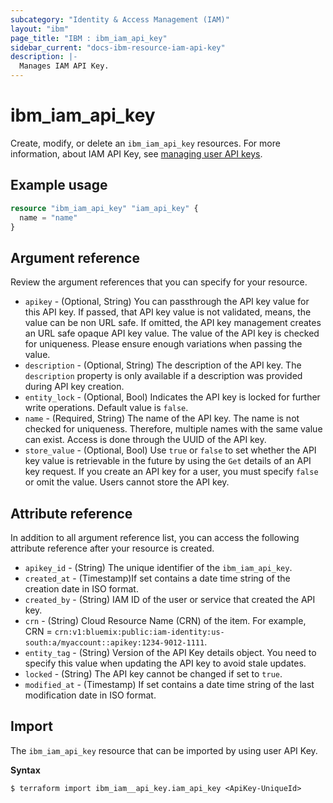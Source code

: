 ```yaml
---
subcategory: "Identity & Access Management (IAM)"
layout: "ibm"
page_title: "IBM : ibm_iam_api_key"
sidebar_current: "docs-ibm-resource-iam-api-key"
description: |-
  Manages IAM API Key.
---
```


# ibm_iam_api_key

Create, modify, or delete an `ibm_iam_api_key` resources.  For more information, about IAM API Key, see [managing user API keys](https://cloud.ibm.com/docs/account?topic=account-userapikey).

## Example usage

```terraform
resource "ibm_iam_api_key" "iam_api_key" {
  name = "name"
}
```

## Argument reference

Review the argument references that you can specify for your resource.

- `apikey` - (Optional, String) You can passthrough the API key value for this API key. If passed, that API key value is not validated, means, the value can be non URL safe. If omitted, the API key management creates an URL safe opaque API key value. The value of the API key is checked for uniqueness. Please ensure enough variations when passing the value.
- `description` - (Optional, String) The description of the API key. The `description` property is only available if a description was provided during API key creation.
- `entity_lock` - (Optional, Bool) Indicates the API key is locked for further write operations. Default value is `false`.
- `name` - (Required, String) The name of the API key. The name is not checked for uniqueness. Therefore, multiple names with the same value can exist. Access is done through the UUID of the API key.
- `store_value` - (Optional, Bool) Use `true` or `false` to set whether the API key value is retrievable in the future by using the `Get` details of an API key request. If you create an API key for a user, you must specify `false` or omit the value. Users cannot store the API key.


## Attribute reference

In addition to all argument reference list, you can access the following attribute reference after your resource is created.

- `apikey_id` - (String) The unique identifier of the `ibm_iam_api_key`.
- `created_at` -  (Timestamp)If set contains a date time string of the creation date in ISO format.
- `created_by` - (String) IAM ID of the user or service that created the API key.
- `crn` - (String) Cloud Resource Name (CRN) of the item. For example, CRN =  `crn:v1:bluemix:public:iam-identity:us-south:a/myaccount::apikey:1234-9012-1111`.
- `entity_tag` - (String) Version of the API Key details object. You need to specify this value when updating the API key to avoid stale updates.
- `locked` - (String) The API key cannot be changed if set to `true`.
- `modified_at` - (Timestamp) If set contains a date time string of the last modification date in ISO format.

## Import

The `ibm_iam_api_key` resource that can be imported by using user API Key.

**Syntax**

```
$ terraform import ibm_iam__api_key.iam_api_key <ApiKey-UniqueId>
```
